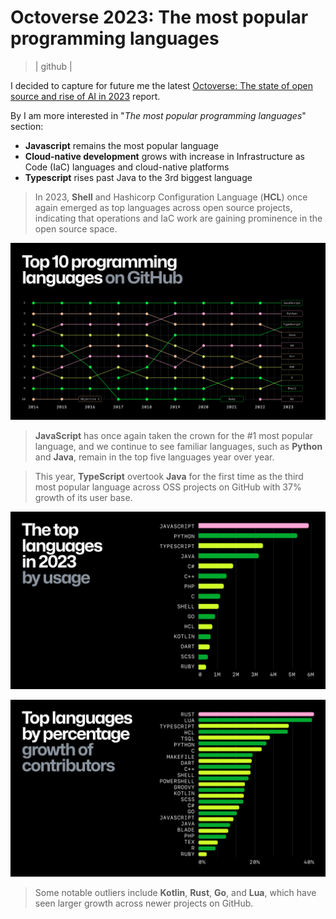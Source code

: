 # Octoverse 2023: The most popular programming languages
> | github |

I decided to capture for future me the latest [Octoverse: The state of open source and rise of AI in 2023](https://github.blog/2023-11-08-the-state-of-open-source-and-ai/#the-most-popular-programming-languages) report.

By I am more interested in "*The most popular programming languages*" section:

- **Javascript** remains the most popular language
- **Cloud-native development** grows with increase in Infrastructure as Code (IaC) languages and cloud-native platforms
- **Typescript** rises past Java to the 3rd biggest language

> In 2023, **Shell** and Hashicorp Configuration Language (**HCL**) once again emerged as top languages across open source projects, indicating that operations and IaC work are gaining prominence in the open source space.

![img1](2023-11-09-octoverse/github-top-10-programming-languages.png)

> **JavaScript** has once again taken the crown for the #1 most popular language, and we continue to see familiar languages, such as **Python** and **Java**, remain in the top five languages year over year.

> This year, **TypeScript** overtook **Java** for the first time as the third most popular language across OSS projects on GitHub with 37% growth of its user base.

![img2](2023-11-09-octoverse/github-top-programming-languages-by-usage.png)

![img3](2023-11-09-octoverse/github-top-languages-by-percentage-growth.png)

>Some notable outliers include **Kotlin**, **Rust**, **Go**, and **Lua**, which have seen larger growth across newer projects on GitHub.
